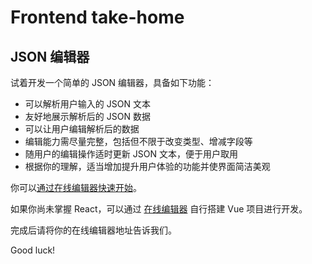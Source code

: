 # Frontend take-home

## JSON 编辑器

试着开发一个简单的 JSON 编辑器，具备如下功能：

- 可以解析用户输入的 JSON 文本
- 友好地展示解析后的 JSON 数据
- 可以让用户编辑解析后的数据
- 编辑能力需尽量完整，包括但不限于改变类型、增减字段等
- 随用户的编辑操作适时更新 JSON 文本，便于用户取用
- 根据你的理解，适当增加提升用户体验的功能并使界面简洁美观

你可以[通过在线编辑器快速开始](https://codesandbox.io/s/json-editor-3ftfc)。

如果你尚未掌握 React，可以通过 [在线编辑器](https://codesandbox.io) 自行搭建 Vue 项目进行开发。

完成后请将你的在线编辑器地址告诉我们。

Good luck!
